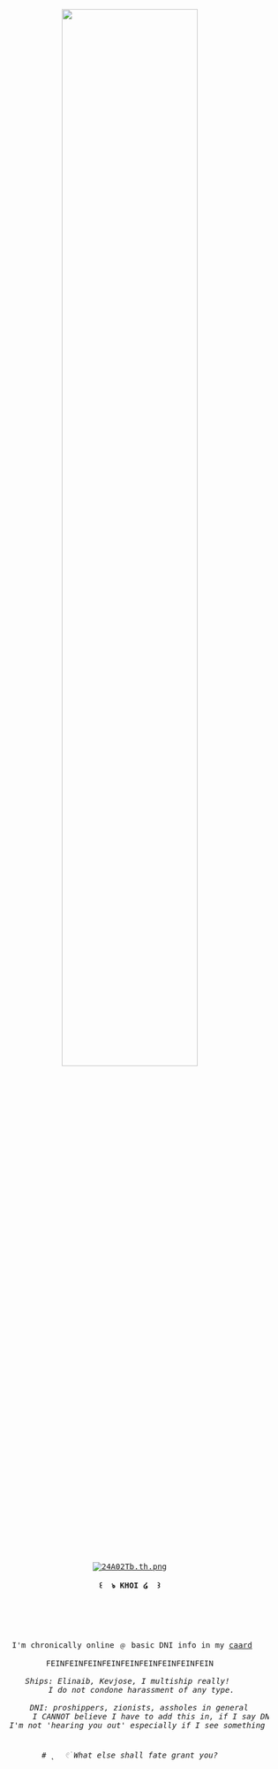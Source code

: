 <div align="center">

<img src= "[(https://64.media.tumblr.com/2301b1a65f042dc54e7acb5b8b61077a/a7c10038a1e9f850-fb/s1280x1920/b45ba34ffa6981d500342dc84e853cec1167ba2e.pnj)]" width="70%" align="center" />

<br><br>
<pre>

<a href="https://freeimage.host/i/24A02Tb"><img src="https://iili.io/24A02Tb.th.png" alt="24A02Tb.th.png" border="0"></a>
	
<header><b> ꒰  ঌ KHOI ໒  ꒱ </b></header>
	
 I'm chronically online ﹫ basic DNI info in my <a href="https://khoiphoskarrd.carrd.co">caard</a>

FEINFEINFEINFEINFEINFEINFEINFEINFEIN

<I> Ships: Elinaib, Kevjose, I multiship really!  </I>
	<I> I do not condone harassment of any type.
		
	<I> DNI: proshippers, zionists, assholes in general </I>
		<I> I CANNOT believe I have to add this in, if I say DNI of a ship, please leave me alone, 
	I'm not 'hearing you out' especially if I see something like Alvaluca or Orphlice. I get uncomfortable. 
	        
	    
# ˛  𓏲࣪ What else shall fate grant you?
</pre>
<br><br>
<br><br><be>
    
</body>
</html>
